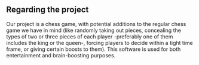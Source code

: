 ## Regarding the project ##

Our project is a chess game, with potential additions to the regular chess game we have in mind 
(like randomly taking out pieces, concealing the types of two or three pieces of each player 
-preferably one of them includes the king or the queen-,  forcing players to decide within a tight time frame, 
or giving certain boosts to them). This software is used for both entertainment and brain-boosting purposes. 

